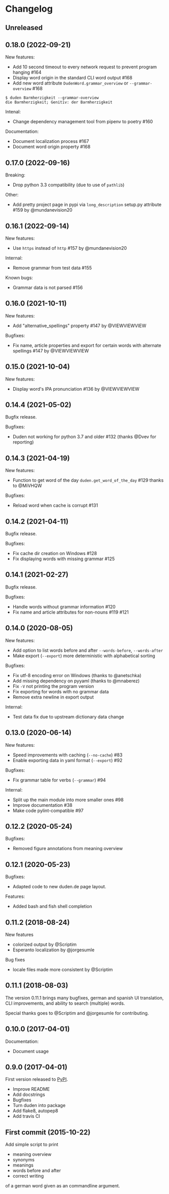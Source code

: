 # Changelog

## Unreleased

## 0.18.0 (2022-09-21)

New features:
* Add 10 second timeout to every network request to prevent program hanging #164
* Display word origin in the standard CLI word output #168
* Add new word attribute `DudenWord.grammar_overview` or `--grammar-overview` #168

```console
$ duden Barmherzigkeit --grammar-overview
die Barmherzigkeit; Genitiv: der Barmherzigkeit
```

Intenal:
* Change dependency management tool from pipenv to poetry #160

Documentation:
* Document localization process #167
* Document word origin property #168

## 0.17.0 (2022-09-16)

Breaking:
* Drop python 3.3 compatibility (due to use of `pathlib`)

Other:
* Add pretty project page in pypi via `long_description` setup.py attribute #159 by @mundanevision20

## 0.16.1 (2022-09-14)

New features:
* Use `https` instead of `http` #157 by @mundanevision20

Internal:
* Remove grammar from test data #155

Known bugs:
* Grammar data is not parsed #156

## 0.16.0 (2021-10-11)

New features:
* Add "alternative_spellings" property #147 by @VIEWVIEWVIEW

Bugfixes:
* Fix name, article properties and export for certain words with alternate spellings #147 by @VIEWVIEWVIEW

## 0.15.0 (2021-10-04)

New features:
* Display word's IPA pronunciation #136 by @VIEWVIEWVIEW

## 0.14.4 (2021-05-02)

Bugfix release.

Bugfixes:
* Duden not working for python 3.7 and older #132 (thanks @Dvev for reporting)

## 0.14.3 (2021-04-19)

New features:
* Function to get word of the day `duden.get_word_of_the_day` #129 thanks to @MiVHQW

Bugfixes:
* Reload word when cache is corrupt #131

## 0.14.2 (2021-04-11)

Bugfix release.

Bugfixes:
* Fix cache dir creation on Windows #128
* Fix displaying words with missing grammar #125

## 0.14.1 (2021-02-27)

Bugfix release.

Bugfixes:
* Handle words without grammar information #120
* Fix name and article attributes for non-nouns #119 #121

## 0.14.0 (2020-08-05)

New features:

* Add option to list words before and after `--words-before`, `--words-after`
* Make export (`--export`) more deterministic with alphabetical sorting

Bugfixes:

* Fix utf-8 encoding error on Windows (thanks to @anetschka)
* Add missing dependency on pyyaml (thanks to @mnaberez)
* Fix `-V` not printing the program version
* Fix exporting for words with no grammar data
* Remove extra newline in export output

Internal:

* Test data fix due to upstream dictionary data change

## 0.13.0 (2020-06-14)

New features:
* Speed improvements with caching (`--no-cache`) #83
* Enable exporting data in yaml format (`--export`) #92

Bugfixes:
* Fix grammar table for verbs (`--grammar`) #94

Internal:
* Split up the main module into more smaller ones #98
* Improve documentation #38
* Make code pylint-compatible #97

## 0.12.2 (2020-05-24)

Bugfixes:
* Removed figure annotations from meaning overview

## 0.12.1 (2020-05-23)

Bugfixes:
* Adapted code to new duden.de page layout.

Features:
* Added bash and fish shell completion

## 0.11.2 (2018-08-24)

New features
* colorized output by @Scriptim
* Esperanto localization by @jorgesumle

Bug fixes
* locale files made more consistent by @Scriptim

## 0.11.1 (2018-08-03)

The version 0.11.1 brings many bugfixes, german and spanish UI translation, CLI improvements, and ability to search (multiple) words.

Special thanks goes to @Scriptim and @jorgesumle for contributing.

## 0.10.0 (2017-04-01)

Documentation:
* Document usage

## 0.9.0 (2017-04-01)

First version released to [PyPI](https://pypi.org/project/duden/).

* Improve README
* Add docstrings
* Bugfixes
* Turn duden into package
* Add flake8, autopep8
* Add travis CI

## First commit (2015-10-22)

Add simple script to print
* meaning overview
* synonyms
* meanings
* words before and after
* correct writing

of a german word given as an commandline argument.
